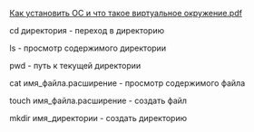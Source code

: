 [Как установить ОС и что такое виртуальное окружение.pdf](https://github.com/user-attachments/files/22082067/default.pdf)

cd директория - переход в директорию

ls - просмотр содержимого директории

pwd - путь к текущей директории

cat имя_файла.расширение - просмотр содержимого файла  

touch имя_файла.расширение - создать файл

mkdir имя_директории - создать директорию 


